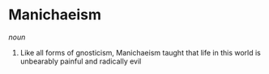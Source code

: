 # Manichaeism

*noun*

1. Like all forms of gnosticism, Manichaeism taught that life in this world is unbearably painful and radically evil
